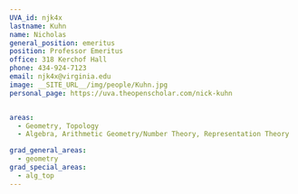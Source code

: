 ```yaml
---
UVA_id: njk4x
lastname: Kuhn
name: Nicholas
general_position: emeritus
position: Professor Emeritus
office: 318 Kerchof Hall
phone: 434-924-7123
email: njk4x@virginia.edu
image: __SITE_URL__/img/people/Kuhn.jpg
personal_page: https://uva.theopenscholar.com/nick-kuhn


areas:
  - Geometry, Topology
  - Algebra, Arithmetic Geometry/Number Theory, Representation Theory

grad_general_areas:
  - geometry
grad_special_areas:
  - alg_top
---
```

